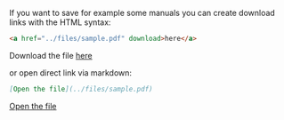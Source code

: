 If you want to save for example some manuals you can create download links with the HTML syntax:

```html
<a href="../files/sample.pdf" download>here</a>
```


Download the file <a href="../files/sample.pdf" download>here</a>

or open direct link via markdown:

```markdown
[Open the file](../files/sample.pdf)
```

[Open the file](../files/sample.pdf)